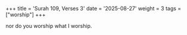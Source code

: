 +++
title = 'Surah 109, Verses 3'
date = '2025-08-27'
weight = 3
tags = ["worship"]
+++

nor do you worship what I worship.